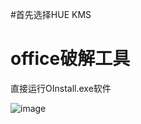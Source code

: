#首先选择HUE KMS
# office破解工具

直接运行OInstall.exe软件

![image](https://user-images.githubusercontent.com/67667674/211351111-272ea842-de5a-4271-b7c1-846df7dd28e3.png)
